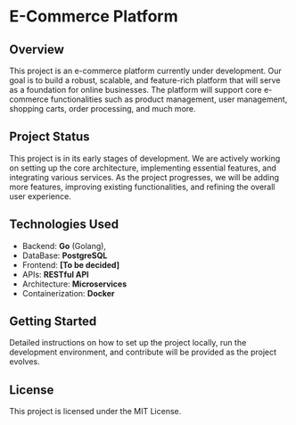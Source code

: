 # **E-Commerce Platform**

## **Overview**

This project is an e-commerce platform currently under development.
Our goal is to build a robust, scalable, and feature-rich platform that will serve as a foundation for online businesses.
The platform will support core e-commerce functionalities such as product management, user management, shopping carts,
order processing, and much more.

## **Project Status**

This project is in its early stages of development. We are actively working on setting up the core architecture,
implementing essential features, and integrating various services. As the project progresses,
we will be adding more features, improving existing functionalities, and refining the overall user experience.

## **Technologies Used**

* Backend: **Go** (Golang), 
* DataBase: **PostgreSQL**
* Frontend: **[To be decided]**
* APIs: **RESTful API**
* Architecture: **Microservices**
* Containerization: **Docker**

## **Getting Started**

Detailed instructions on how to set up the project locally, run the development environment, 
and contribute will be provided as the project evolves.

## **License**

This project is licensed under the MIT License.






